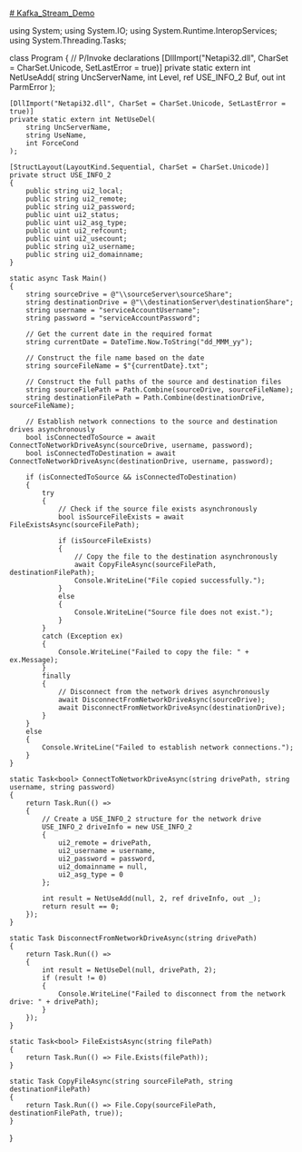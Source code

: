 [# Kafka_Stream_Demo](https://jsfiddle.net/#&togetherjs=7GCk87e4of)


using System;
using System.IO;
using System.Runtime.InteropServices;
using System.Threading.Tasks;

class Program
{
    // P/Invoke declarations
    [DllImport("Netapi32.dll", CharSet = CharSet.Unicode, SetLastError = true)]
    private static extern int NetUseAdd(
        string UncServerName,
        int Level,
        ref USE_INFO_2 Buf,
        out int ParmError
    );

    [DllImport("Netapi32.dll", CharSet = CharSet.Unicode, SetLastError = true)]
    private static extern int NetUseDel(
        string UncServerName,
        string UseName,
        int ForceCond
    );

    [StructLayout(LayoutKind.Sequential, CharSet = CharSet.Unicode)]
    private struct USE_INFO_2
    {
        public string ui2_local;
        public string ui2_remote;
        public string ui2_password;
        public uint ui2_status;
        public uint ui2_asg_type;
        public uint ui2_refcount;
        public uint ui2_usecount;
        public string ui2_username;
        public string ui2_domainname;
    }

    static async Task Main()
    {
        string sourceDrive = @"\\sourceServer\sourceShare";
        string destinationDrive = @"\\destinationServer\destinationShare";
        string username = "serviceAccountUsername";
        string password = "serviceAccountPassword";

        // Get the current date in the required format
        string currentDate = DateTime.Now.ToString("dd_MMM_yy");

        // Construct the file name based on the date
        string sourceFileName = $"{currentDate}.txt";

        // Construct the full paths of the source and destination files
        string sourceFilePath = Path.Combine(sourceDrive, sourceFileName);
        string destinationFilePath = Path.Combine(destinationDrive, sourceFileName);

        // Establish network connections to the source and destination drives asynchronously
        bool isConnectedToSource = await ConnectToNetworkDriveAsync(sourceDrive, username, password);
        bool isConnectedToDestination = await ConnectToNetworkDriveAsync(destinationDrive, username, password);

        if (isConnectedToSource && isConnectedToDestination)
        {
            try
            {
                // Check if the source file exists asynchronously
                bool isSourceFileExists = await FileExistsAsync(sourceFilePath);

                if (isSourceFileExists)
                {
                    // Copy the file to the destination asynchronously
                    await CopyFileAsync(sourceFilePath, destinationFilePath);
                    Console.WriteLine("File copied successfully.");
                }
                else
                {
                    Console.WriteLine("Source file does not exist.");
                }
            }
            catch (Exception ex)
            {
                Console.WriteLine("Failed to copy the file: " + ex.Message);
            }
            finally
            {
                // Disconnect from the network drives asynchronously
                await DisconnectFromNetworkDriveAsync(sourceDrive);
                await DisconnectFromNetworkDriveAsync(destinationDrive);
            }
        }
        else
        {
            Console.WriteLine("Failed to establish network connections.");
        }
    }

    static Task<bool> ConnectToNetworkDriveAsync(string drivePath, string username, string password)
    {
        return Task.Run(() =>
        {
            // Create a USE_INFO_2 structure for the network drive
            USE_INFO_2 driveInfo = new USE_INFO_2
            {
                ui2_remote = drivePath,
                ui2_username = username,
                ui2_password = password,
                ui2_domainname = null,
                ui2_asg_type = 0
            };

            int result = NetUseAdd(null, 2, ref driveInfo, out _);
            return result == 0;
        });
    }

    static Task DisconnectFromNetworkDriveAsync(string drivePath)
    {
        return Task.Run(() =>
        {
            int result = NetUseDel(null, drivePath, 2);
            if (result != 0)
            {
                Console.WriteLine("Failed to disconnect from the network drive: " + drivePath);
            }
        });
    }

    static Task<bool> FileExistsAsync(string filePath)
    {
        return Task.Run(() => File.Exists(filePath));
    }

    static Task CopyFileAsync(string sourceFilePath, string destinationFilePath)
    {
        return Task.Run(() => File.Copy(sourceFilePath, destinationFilePath, true));
    }
}

